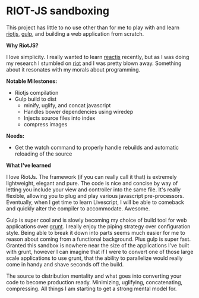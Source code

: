 RIOT-JS sandboxing
=================

This project has little to no use other than for me to play with and learn [riotjs][riotjs], [gulp][gulp], and building a web application from scratch.

**Why RiotJS?**

I love simplicity. I really wanted to learn [reactjs][reactjs] recently, but as I was doing my research I stumbled on [riot][riotjs] and I was pretty blown away. Something about it resonates with my morals about programming.

**Notable Milestones:**
* Riotjs compilation
* Gulp build to dist
    * minify, uglify, and concat javascript
    * Handles bower dependencies using wiredep
    * Injects source files into index
    * compress images

**Needs:**
* Get the watch command to properly handle rebuilds and automatic reloading of the source

**What I've learned**

I love RiotJs. The framework (if you can really call it that) is extremely lightweight, elegant and pure. The code is nice and concise by way of letting you include your view and controller into the same file. It's really flexible, allowing you to plug and play various javascript pre-processors. Eventually, when I get time to learn Livescript, I will be able to comeback and quickly alter the compiler to accommodate. Awesome.

Gulp is super cool and is slowly becoming my choice of build tool for web applications over [grunt][grunt]. I really enjoy the piping strategy over configuration style. Being able to break it down into parts seems much easier for me to reason about coming from a functional background. Plus gulp is super fast. Granted this sandbox is nowhere near the size of the applications I've built with grunt, however I can imagine that if I were to convert one of those large scale applications to use grunt, that the ability to parallelize would really come in handy and shave seconds off the build.

The source to distribution mentality and what goes into converting your code to become production ready. Minimizing, uglifying, concatenating, compressing. All things I am starting to get a strong mental model for.

[grunt]:  http://gruntjs.com "Grunt build tool"

[gulp]:   http://gulpjs.com "Gulp build tool"

[riotjs]: https://muut.com/riotjs/ "A react like UI library"

[reactjs]: https://facebook.github.io/react/ "JavaScript library for building user interfaces"

